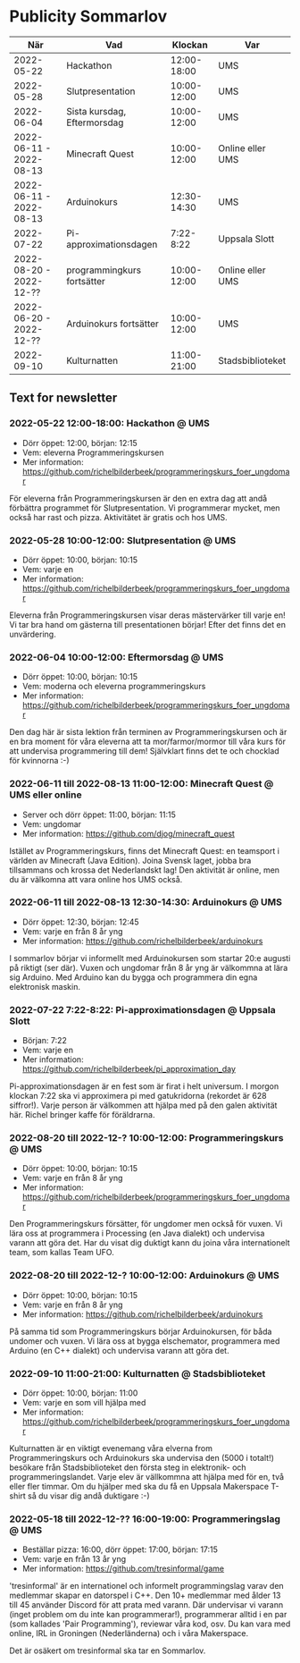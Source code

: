 # Publicity Sommarlov

När                     |Vad                          | Klockan     | Var
------------------------|-----------------------------|-------------|------------------
2022-05-22              | Hackathon                   | 12:00-18:00 | UMS
2022-05-28              | Slutpresentation            | 10:00-12:00 | UMS
2022-06-04              | Sista kursdag, Eftermorsdag | 10:00-12:00 | UMS
2022-06-11 - 2022-08-13 | Minecraft Quest             | 10:00-12:00 | Online eller UMS
2022-06-11 - 2022-08-13 | Arduinokurs                 | 12:30-14:30 | UMS
2022-07-22              | Pi-approximationsdagen      | 7:22-8:22   | Uppsala Slott
2022-08-20 - 2022-12-?? | programmingkurs fortsätter  | 10:00-12:00 | Online eller UMS
2022-06-20 - 2022-12-?? | Arduinokurs fortsätter      | 10:00-12:00 | UMS
2022-09-10              | Kulturnatten                | 11:00-21:00 | Stadsbiblioteket

## Text for newsletter

### 2022-05-22 12:00-18:00: Hackathon @ UMS

 * Dörr öppet: 12:00, början: 12:15
 * Vem: eleverna Programmeringskursen
 * Mer information: https://github.com/richelbilderbeek/programmeringskurs_foer_ungdomar

För eleverna från Programmeringskursen är den en extra dag att andå 
förbättra programmet för Slutpresentation. 
Vi programmerar mycket, men också har rast och pizza.
Aktivitätet är gratis och hos UMS.

### 2022-05-28 10:00-12:00: Slutpresentation @ UMS

 * Dörr öppet: 10:00, början: 10:15
 * Vem: varje en 
 * Mer information: https://github.com/richelbilderbeek/programmeringskurs_foer_ungdomar

Eleverna från Programmeringskursen visar deras mästervärker
till varje en! Vi tar bra hand om gästerna till presentationen
börjar! Efter det finns det en unvärdering.

### 2022-06-04 10:00-12:00: Eftermorsdag @ UMS

 * Dörr öppet: 10:00, början: 10:15
 * Vem: moderna och eleverna programmeringskurs
 * Mer information: https://github.com/richelbilderbeek/programmeringskurs_foer_ungdomar

Den dag här är sista lektion från terminen av Programmeringskursen
och är en bra moment för våra eleverna att ta mor/farmor/mormor
till våra kurs för att undervisa programmering till dem!
Självklart finns det te och chocklad för kvinnorna :-)

### 2022-06-11 till 2022-08-13 11:00-12:00: Minecraft Quest @ UMS eller online

 * Server och dörr öppet: 11:00, början: 11:15
 * Vem: ungdomar
 * Mer information: https://github.com/djog/minecraft_quest

Istället av Programmeringskurs, finns det Minecraft Quest: en teamsport
i världen av Minecraft (Java Edition). Joina Svensk laget, jobba bra
tillsammans och krossa det Nederlandskt lag! 
Den aktivität är online, men du är välkomna att vara online hos UMS också.

### 2022-06-11 till 2022-08-13 12:30-14:30: Arduinokurs @ UMS

 * Dörr öppet: 12:30, början: 12:45
 * Vem: varje en från 8 år yng
 * Mer information: https://github.com/richelbilderbeek/arduinokurs

I sommarlov börjar vi informellt med Arduinokursen som startar
20:e augusti på riktigt (ser där). Vuxen och ungdomar från 8 år yng
är välkommna at lära sig Arduino. Med Arduino kan du bygga och programmera
din egna elektronisk maskin. 

### 2022-07-22 7:22-8:22: Pi-approximationsdagen @ Uppsala Slott

 * Början: 7:22
 * Vem: varje en
 * Mer information: https://github.com/richelbilderbeek/pi_approximation_day

Pi-approximationsdagen är en fest som är firat i helt universum.
I morgon klockan 7:22 ska vi approximera pi med gatukridorna (rekordet
är 628 siffror!). Varje person är välkommen att hjälpa med på den
galen aktivität här. Richel bringer kaffe för föräldrarna.

### 2022-08-20 till 2022-12-? 10:00-12:00: Programmeringskurs @ UMS

 * Dörr öppet: 10:00, början: 10:15
 * Vem: varje en från 8 år yng
 * Mer information: https://github.com/richelbilderbeek/programmeringskurs_foer_ungdomar

Den Programmeringskurs försätter, för ungdomer men också för vuxen.
Vi lära oss at programmera i Processing (en Java dialekt) och
undervisa varann att göra det. Har du visat dig duktigt kann du
joina våra internationelt team, som kallas Team UFO.

### 2022-08-20 till 2022-12-? 10:00-12:00: Arduinokurs @ UMS

 * Dörr öppet: 10:00, början: 10:15
 * Vem: varje en från 8 år yng
 * Mer information: https://github.com/richelbilderbeek/arduinokurs

På samma tid som Programmeringskurs börjar Arduinokursen,
för båda undomer och vuxen. 
Vi lära oss at bygga elschemator, programmera med Arduino (en C++ dialekt) och
undervisa varann att göra det.

### 2022-09-10 11:00-21:00: Kulturnatten @ Stadsbiblioteket

 * Dörr öppet: 10:00, början: 11:00
 * Vem: varje en som vill hjälpa med
 * Mer information: https://github.com/richelbilderbeek/programmeringskurs_foer_ungdomar

Kulturnatten är en viktigt evenemang våra elverna from Programmeringskurs
och Arduinokurs ska undervisa den (5000 i totalt!) besökare från
Stadsbiblioteket den första steg in elektronik- och programmeringslandet.
Varje elev är vällkommna att hjälpa med för en, två eller fler timmar.
Om du hjälper med ska du få en Uppsala Makerspace T-shirt
så du visar dig andå duktigare :-)

### 2022-05-18 till 2022-12-?? 16:00-19:00: Programmeringslag @ UMS

 * Beställar pizza: 16:00, dörr öppet: 17:00, början: 17:15
 * Vem: varje en från 13 år yng
 * Mer information: https://github.com/tresinformal/game

'tresinformal' är en internationel och
informelt programmingslag varav den medlemmar skapar
en datorspel i C++. Den 10+ medlemmar med ålder 13 till 45 
använder Discord för att prata med varann.
Där undervisar vi varann (inget problem om du inte 
kan programmerar!), programmerar alltid i 
en par (som kallades 'Pair Programming'), reviewar våra kod, osv.
Du kan vara med online, IRL in Groningen (Nederländerna) och i
våra Makerspace.

Det är osäkert om tresinformal ska tar en Sommarlov.

